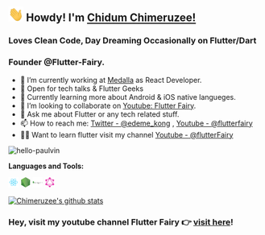## <img src="https://raw.githubusercontent.com/Eunit99/eunit99/master/img/wave.gif" width="30px"> Howdy! I'm [Chidum Chimeruzee!](https://twitter.com/chimeruzee1)
### Loves Clean Code, Day Dreaming Occasionally on Flutter/Dart
### Founder @Flutter-Fairy.

- 🔭 I’m currently working at [Medalla](https://medalla.se/) as React Developer.
- 🎤 Open for tech talks & Flutter Geeks
- 🌱 Currently learning more about Android & iOS native langueges.
- 👯 I’m looking to collaborate on [Youtube: Flutter Fairy](https://www.youtube.com/channel/UC1fuQBjVLSqwk-PgdeeMAyQ).
- 💬 Ask me about Flutter or any tech related stuff.
- 📫 How to reach me: [Twitter - @edeme_kong](https://twitter.com/chimeruzee1) , [Youtube - @flutterfairy](https://www.youtube.com/channel/UC1fuQBjVLSqwk-PgdeeMAyQ)
- 👩‍🎓 Want to learn flutter visit my channel [Youtube - @flutterFairy](https://www.youtube.com/channel/UC1fuQBjVLSqwk-PgdeeMAyQ)

<p align="left"> <img src="https://komarev.com/ghpvc/?username=hello-paulvin&label=Views&color=blue&style=plastic" alt="hello-paulvin" /> </p>


**Languages and Tools:**  

<code><img height="20" src="https://raw.githubusercontent.com/github/explore/80688e429a7d4ef2fca1e82350fe8e3517d3494d/topics/react/react.png"></code>
<code><img height="20" src="https://raw.githubusercontent.com/github/explore/80688e429a7d4ef2fca1e82350fe8e3517d3494d/topics/nodejs/nodejs.png"></code>
<code><img height="20" src="https://raw.githubusercontent.com/github/explore/80688e429a7d4ef2fca1e82350fe8e3517d3494d/topics/mongodb/mongodb.png"></code>
<code><img height="20" src="https://raw.githubusercontent.com/github/explore/80688e429a7d4ef2fca1e82350fe8e3517d3494d/topics/graphql/graphql.png"></code>  







<a href="https://github.com/ehceyn">
 <img align="center" src="https://github-readme-stats.vercel.app/api?username=ehceyn&show_icons=true&theme=dark&line_height=27" alt="Chimeruzee's github stats"/>
</a>


### Hey, visit my youtube channel Flutter Fairy 👉 [visit here](https://www.youtube.com/channel/UC1fuQBjVLSqwk-PgdeeMAyQ)!

</div>
